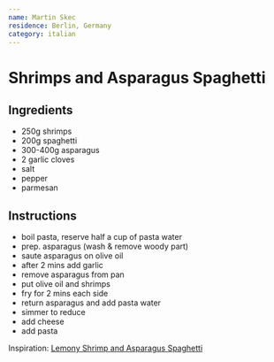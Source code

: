 ```yaml
---
name: Martin Skec
residence: Berlin, Germany
category: italian
---
```


# Shrimps and Asparagus Spaghetti 

## Ingredients
* 250g shrimps
* 200g spaghetti
* 300-400g asparagus
* 2 garlic cloves
* salt
* pepper
* parmesan

## Instructions
* boil pasta, reserve half a cup of pasta water
* prep. asparagus (wash & remove woody part)
* saute asparagus on olive oil
* after 2 mins add garlic 
* remove asparagus from pan
* put olive oil and shrimps
* fry for 2 mins each side
* return asparagus and add pasta water
* simmer to reduce
* add cheese
* add pasta

Inspiration: [Lemony Shrimp and Asparagus Spaghetti](https://www.delish.com/cooking/recipe-ideas/recipes/a46840/lemony-shrimp-and-asparagus-spaghetti-recipe/)
